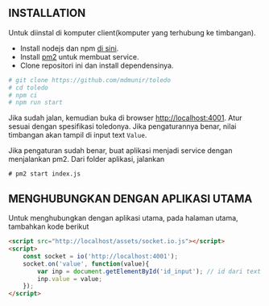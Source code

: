 INSTALLATION
------------
Untuk diinstal di komputer client(komputer yang terhubung ke timbangan).

* Install nodejs dan npm [di sini](https://nodejs.org/en/).
* Install [pm2](https://pm2.keymetrics.io/) untuk membuat service.
* Clone repositori ini dan install dependensinya.
```sh
# git clone https://github.com/mdmunir/toledo
# cd toledo
# npm ci
# npm run start
```

Jika sudah jalan, kemudian buka di browser [http://localhost:4001](http://localhost:4001).
Atur sesuai dengan spesifikasi toledonya. Jika pengaturannya benar, nilai timbangan akan tampil di input text `Value`.

Jika pengaturan sudah benar, buat aplikasi menjadi service dengan menjalankan pm2. Dari folder aplikasi, jalankan
```
# pm2 start index.js
```

MENGHUBUNGKAN DENGAN APLIKASI UTAMA
-----------------------------------

Untuk menghubungkan dengan aplikasi utama, pada halaman utama, tambahkan kode berikut
```html
<script src="http://localhost/assets/socket.io.js"></script>
<script>
    const socket = io('http://localhost:4001');
    socket.on('value', function(value){
        var inp = document.getElementById('id_input'); // id dari text field
        inp.value = value;
    });
</script>
```